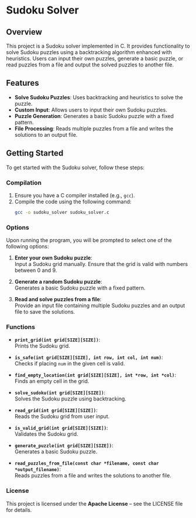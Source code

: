 # Sudoku Solver

## Overview

This project is a Sudoku solver implemented in C. It provides functionality to solve Sudoku puzzles using a backtracking algorithm enhanced with heuristics. Users can input their own puzzles, generate a basic puzzle, or read puzzles from a file and output the solved puzzles to another file.

## Features

- **Solve Sudoku Puzzles**: Uses backtracking and heuristics to solve the puzzle.
- **Custom Input**: Allows users to input their own Sudoku puzzles.
- **Puzzle Generation**: Generates a basic Sudoku puzzle with a fixed pattern.
- **File Processing**: Reads multiple puzzles from a file and writes the solutions to an output file.

## Getting Started

To get started with the Sudoku solver, follow these steps:

### Compilation

1. Ensure you have a C compiler installed (e.g., `gcc`).
2. Compile the code using the following command:
   ```bash
   gcc -o sudoku_solver sudoku_solver.c

### Options
Upon running the program, you will be prompted to select one of the following options:

1. **Enter your own Sudoku puzzle**:  
   Input a Sudoku grid manually. Ensure that the grid is valid with numbers between 0 and 9.
   
2. **Generate a random Sudoku puzzle**:  
   Generates a basic Sudoku puzzle with a fixed pattern.
   
3. **Read and solve puzzles from a file**:  
   Provide an input file containing multiple Sudoku puzzles and an output file to save the solutions.

### Functions

- **`print_grid(int grid[SIZE][SIZE])`**:  
  Prints the Sudoku grid.

- **`is_safe(int grid[SIZE][SIZE], int row, int col, int num)`**:  
  Checks if placing `num` in the given cell is valid.

- **`find_empty_location(int grid[SIZE][SIZE], int *row, int *col)`**:  
  Finds an empty cell in the grid.

- **`solve_sudoku(int grid[SIZE][SIZE])`**:  
  Solves the Sudoku puzzle using backtracking.

- **`read_grid(int grid[SIZE][SIZE])`**:  
  Reads the Sudoku grid from user input.

- **`is_valid_grid(int grid[SIZE][SIZE])`**:  
  Validates the Sudoku grid.

- **`generate_puzzle(int grid[SIZE][SIZE])`**:  
  Generates a basic Sudoku puzzle.

- **`read_puzzles_from_file(const char *filename, const char *output_filename)`**:  
  Reads puzzles from a file and writes the solutions to another file.

### License

This project is licensed under the **Apache License** – see the LICENSE file for details.

